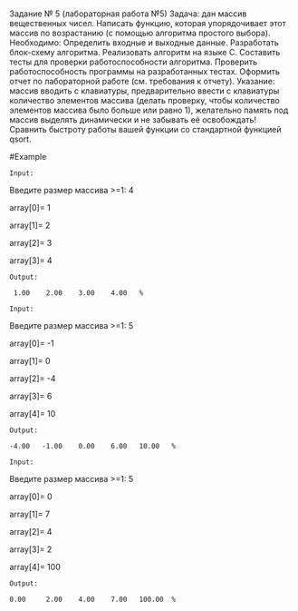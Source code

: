 #
Задание № 5 (лабораторная работа №5)
Задача: дан массив вещественных чисел. Написать функцию, которая упорядочивает этот массив по возрастанию (с помощью алгоритма простого выбора).
Необходимо:
Определить входные и выходные данные.
Разработать блок-схему алгоритма.
Реализовать алгоритм на языке С.
Составить тесты для проверки работоспособности алгоритма.
Проверить работоспособность программы на разработанных тестах.
Оформить отчет по лабораторной работе (см. требования к отчету).
Указание:  массив вводить с клавиатуры, предварительно ввести с клавиатуры количество элементов массива (делать проверку, чтобы количество элементов массива было больше или равно 1), желательно память под массив выделять динамически и не забывать её освобождать!
Сравнить быстроту работы вашей функции со стандартной функцией qsort.


#Example

`Input:`

Введите размер массива >=1: 4

array[0]= 1

array[1]= 2

array[2]= 3

array[3]= 4

`Output:`
```
 1.00	 2.00	 3.00	 4.00	%   
 ```

 `Input:` 

 Введите размер массива >=1: 5

array[0]= -1

array[1]= 0

array[2]= -4

array[3]= 6

array[4]= 10

`Output:`
```
-4.00	-1.00	 0.00	 6.00	10.00	%  
```
`Input:`

Введите размер массива >=1: 5

array[0]= 0

array[1]= 7

array[2]= 4

array[3]= 2

array[4]= 100

`Output:`
```
0.00	 2.00	 4.00	 7.00	100.00	%  
```
